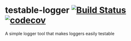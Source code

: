 # testable-logger [![Build Status](https://travis-ci.org/atilla8huno/testable-logger.svg?branch=main)](https://travis-ci.org/atilla8huno/testable-logger) [![codecov](https://codecov.io/gh/atilla8huno/testable-logger/branch/main/graph/badge.svg?token=C2WEMUJMMF)](https://codecov.io/gh/atilla8huno/testable-logger)

A simple logger tool that makes loggers easily testable
